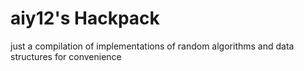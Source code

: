 # aiy12's Hackpack

just a compilation of implementations of random algorithms and data structures for convenience
